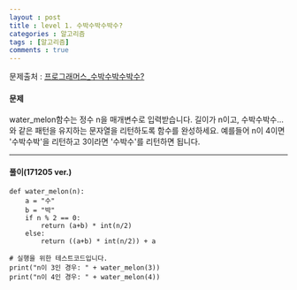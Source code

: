 ```yaml
---
layout : post
title : level 1. 수박수박수박수?
categories : 알고리즘
tags : [알고리즘]
comments : true
---
```


문제출처 : [프로그래머스_수박수박수박수?](https://programmers.co.kr/learn/challenge_codes/109)

#### **문제**
water_melon함수는 정수 n을 매개변수로 입력받습니다.
길이가 n이고, 수박수박수...와 같은 패턴을 유지하는 문자열을 리턴하도록 함수를 완성하세요. 예를들어 n이 4이면 '수박수박'을 리턴하고 3이라면 '수박수'를 리턴하면 됩니다.
- - -
#### **풀이**(171205 ver.)
```
def water_melon(n):
    a = "수"
    b = "박"
    if n % 2 == 0:
        return (a+b) * int(n/2)
    else:
        return ((a+b) * int(n/2)) + a

# 실행을 위한 테스트코드입니다.
print("n이 3인 경우: " + water_melon(3))
print("n이 4인 경우: " + water_melon(4))
```